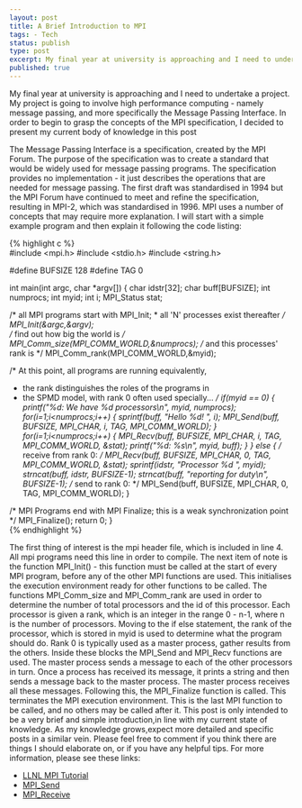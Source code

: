 ```yaml
---
layout: post
title: A Brief Introduction to MPI 
tags: - Tech 
status: publish 
type: post 
excerpt: My final year at university is approaching and I need to undertake a project. My project is going to involve high performance computing - name message passing, and more specifically the Message Passing Interface.
published: true 
---
```


My final year at university is approaching and I need to undertake a project. My project is going to involve high performance computing - namely message passing, and more specifically the Message Passing Interface. In order to begin to grasp the concepts of the MPI specification, I decided to present my current body of knowledge in this post

The Message Passing Interface is a specification, created by the MPI Forum. The purpose of the specification was to create a standard that would be widely used for message passing programs. The specification provides no implementation - it just describes the operations that are needed for message passing. The first draft was standardised in 1994 but the MPI Forum have continued to meet and refine the specification, resulting in MPI-2, which was standardised in 1996. MPI uses a number of concepts that may require more explanation. I will start with a simple example program and then explain it following the code listing: 

{% highlight c %}    
#include <mpi.h>
#include <stdio.h>
#include <string.h>

#define BUFSIZE 128
#define TAG 0

int main(int argc, char *argv[])
{
  char idstr[32];
  char buff[BUFSIZE];
  int numprocs;
  int myid;
  int i;
  MPI_Status stat; 

   /* all MPI programs start with MPI_Init; 
    * all 'N' processes exist thereafter */
  MPI_Init(&argc,&argv);     
  /* find out how big the world is */
  MPI_Comm_size(MPI_COMM_WORLD,&numprocs); 
  /* and this processes' rank is */
  MPI_Comm_rank(MPI_COMM_WORLD,&myid); 

  /* At this point, all programs are running equivalently, 
   * the rank distinguishes the roles of the programs in 
   * the SPMD model, with rank 0 often used specially... */
  if(myid == 0)
  {
    printf("%d: We have %d processors\n", myid, numprocs);
    for(i=1;i<numprocs;i++)
    {
      sprintf(buff, "Hello %d! ", i);
      MPI_Send(buff, BUFSIZE, MPI_CHAR, i, TAG, MPI_COMM_WORLD);
    }
    for(i=1;i<numprocs;i++)
    {
      MPI_Recv(buff, BUFSIZE, MPI_CHAR, i, TAG, MPI_COMM_WORLD, &stat);
      printf("%d: %s\n", myid, buff);
    }
  }
  else
  {
    /* receive from rank 0: */
    MPI_Recv(buff, BUFSIZE, MPI_CHAR, 0, TAG, MPI_COMM_WORLD, &stat);
    sprintf(idstr, "Processor %d ", myid);
    strncat(buff, idstr, BUFSIZE-1);
    strncat(buff, "reporting for duty\n", BUFSIZE-1);
    /* send to rank 0: */
    MPI_Send(buff, BUFSIZE, MPI_CHAR, 0, TAG, MPI_COMM_WORLD);
  }
  
  
  /* MPI Programs end with MPI Finalize; this is a weak synchronization point */
  MPI_Finalize(); 
  return 0;
}  
{% endhighlight %}

The first thing of interest is the mpi header file, which is included in line 4. All mpi programs need this line in order to compile. The next item of note is the function MPI_Init() - this function must be called at the start of every MPI program, before any of the other MPI functions are used. This initialises the execution environment ready for other functions to be called. The functions MPI_Comm_size and MPI_Comm_rank are used in order to determine the number of total processors and the id of this processor. Each processor is given a rank, which is an integer in the range 0 - n-1, where n is the number of processors. Moving to the if else statement, the rank of the processor, which is stored in myid is used to determine what the program should do. Rank 0 is typically used as a master process, gather results from the others. Inside these blocks the MPI_Send and MPI_Recv functions are used. The master process sends a message to each of the other processors in turn. Once a process has received its message, it prints a string and then sends a message back to the master process. The master process receives all these messages. Following this, the MPI_Finalize function is called. This terminates the MPI execution environment. This is the last MPI function to be called, and no others may be called after it. This post is only intended to be a very brief and simple introduction,in line with my current state of knowledge. As my knowledge grows,expect more detailed and specific posts in a similar vein. Please feel free to comment if you think there are things I should elaborate on, or if you have any helpful tips. For more information, please see these links: 

*   [LLNL MPI Tutorial][1]
*   [MPI_Send][2]
*   [MPI_Receive][3]

 [1]: https://computing.llnl.gov/tutorials/mpi/
 [2]: http://www.mcs.anl.gov/research/projects/mpi/www/www3/MPI_Send.html
 [3]: http://www.mcs.anl.gov/research/projects/mpi/www/www3/MPI_Recv.html
